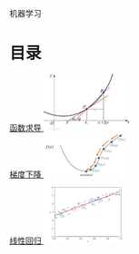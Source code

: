机器学习

# 目录

<a href="Derivative.md">
    函数求导
    <img border="0" src="images/derivative/derivativeShow0.jpg" width="30%" height="30%" />
</a></br>
<a href="GradientDescent.md">
    梯度下降
    <img border="0" src="images/gd/gdShow0.jpg" width="30%" height="30%" />
</a></br>
<a href="LinearRegression.md">
    线性回归
    <img border="0" src="images/lr/lrShow2.gif" width="30%" height="30%" />
</a></br>

